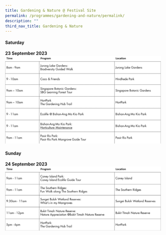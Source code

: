 ```yaml
---
title: Gardening & Nature @ Festival Site
permalink: /programmes/gardening-and-nature/permalink/
description: ""
third_nav_title: Gardening & Nature
---
```

#### Saturday <br>
**23 September 2023**
![](/images/sched%201%20-%20gardening%20&amp;%20nature.jpg)



#### Sunday <br>
**24 September 2023**
![](/images/sched%202%20-%20gardening%20&amp;%20nature.jpg)